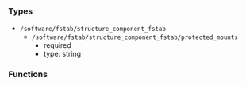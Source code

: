 ### Types

- `/software/fstab/structure_component_fstab`
    - `/software/fstab/structure_component_fstab/protected_mounts`
        - required
        - type: string
### Functions
